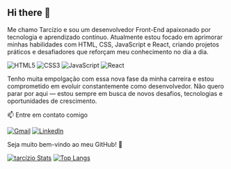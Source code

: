 ## Hi there 👋

 Me chamo Tarcízio e sou um desenvolvedor Front-End apaixonado por tecnologia e aprendizado contínuo. Atualmente estou focado em aprimorar minhas habilidades com HTML, CSS, JavaScript e React, criando projetos práticos e desafiadores que reforçam meu conhecimento no dia a dia.

![HTML5](https://img.shields.io/badge/HTML5-E34F26?style=for-the-badge&logo=html5&logoColor=white)
![CSS3](https://img.shields.io/badge/CSS3-1572B6?style=for-the-badge&logo=css3&logoColor=white)
![JavaScript](https://img.shields.io/badge/JavaScript-F7DF1E?style=for-the-badge&logo=javascript&logoColor=black)
![React](https://img.shields.io/badge/React-20232A?style=for-the-badge&logo=react&logoColor=61DAFB)


Tenho muita empolgação com essa nova fase da minha carreira e estou comprometido em evoluir constantemente como desenvolvedor. Não quero parar por aqui — estou sempre em busca de novos desafios, tecnologias e oportunidades de crescimento.

📫 Entre em contato comigo

[![Gmail](https://img.shields.io/badge/Gmail-EA4335?style=flat&logo=gmail&logoColor=white)](mailto:tarciziogoncalves502@gmail.com)
[![LinkedIn](https://img.shields.io/badge/LinkedIn-0077B5?style=flat&logo=linkedin&logoColor=white)](https://www.linkedin.com/in/tarcísio502)

Seja muito bem-vindo ao meu GitHub! 🚀

[![tarcízio Stats](https://github-readme-stats.vercel.app/api?username=tarcizio502)](https://github.com/anuraghazra/github-readme-stats)
[![Top Langs](https://github-readme-stats.vercel.app/api/top-langs/?username=tarcizio502)](https://github.com/anuraghazra/github-readme-stats)
